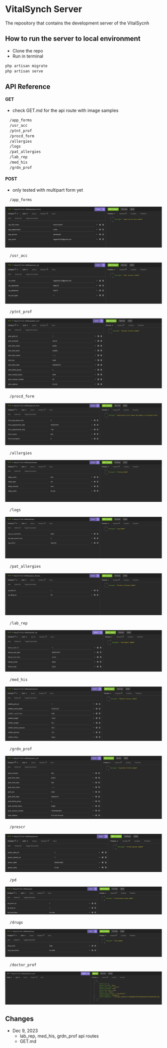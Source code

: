 # VitalSynch Server

The repository that contains the development server of the VitalSycnh

## How to run the server to local environment

- Clone the repo
- Run in terminal

```bash
php artisan migrate
php artisan serve
```

## API Reference
#### GET
* check GET.md for the api route with image samples
```bash
  /app_forms
  /usr_acc
  /ptnt_prof
  /procd_form
  /allergies
  /logs
  /pat_allergies
  /lab_rep
  /med_his
  /grdn_prof
```

#### POST
* only tested with multipart form yet

```bash
  /app_forms
```
![app_forms](screenshots/post-app_forms.png)

```bash
  /usr_acc
```
![useer_acc](screenshots/post-user_acc.png)

```bash
  /ptnt_prof
```
![ptnt_prof](screenshots/post-ptnt_prof.png)

```bash
  /procd_form
```
![procd_form](screenshots/post-procd_form.png)

```bash
  /allergies
```
![allergies](screenshots/post-allergies.png)

```bash
  /logs
```
![logs](screenshots/post-logs.png)

```bash
  /pat_allergies
```
![pat_allergies](screenshots/post-pa_pat_allergies.png)

```bash
  /lab_rep
```
![lab_rep](screenshots/post-lab_rep.png)

```bash
  /med_his
```
![med_his](screenshots/post-med_his.png)

```bash
  /grdn_prof
```
![grdn_prof](screenshots/post-grdn_prof.png)

```bash
  /prescr
```
![prescr](screenshots/post-prescr.png)

```bash
  /pd
```
![pd](screenshots/post-pd.png)

```bash
  /drugs
```
![drugs](screenshots/post-drugs.png)

```bash
  /doctor_prof
```
![doctor_prof](screenshots/post-doctor_prof.png)


## Changes
* Dec 9, 2023
     * lab_rep, med_his, grdn_prof api routes
     * GET.md
